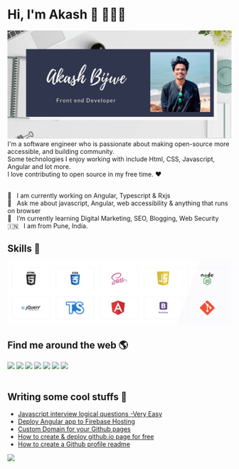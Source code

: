 # Hi, I'm Akash 👋 👨🏻‍💻

<img src="https://raw.githubusercontent.com/akashbijwe/akashbijwe/master/akashbijwe2.png" alt="Akash Bijwe - Front end developer, Senior Software engineer" style="max-width: 100%">
<!--<img src="https://raw.githubusercontent.com/akashbijwe/akashbijwe/master/intro1.jpg" alt="Akash Bijwe - What Do I Do" style="max-width: 100%">
<img src="https://raw.githubusercontent.com/akashbijwe/akashbijwe/master/intro2.jpg" alt="Akash Bijwe - Introduction" style="max-width: 100%">-->
I'm a software engineer who is passionate about making open-source more accessible, and building community.<br>
Some technologies I enjoy working with include Html, CSS, Javascript, Angular and lot more.<br>
I love contributing to open source in my free time. ❤️
<br><br>

🔭  &nbsp; I am currently working on Angular, Typescript & Rxjs <br>
💬  &nbsp; Ask me about javascript, Angular, web accessibility & anything that runs on browser <br>
🌱  &nbsp; I’m currently learning Digital Marketing, SEO, Blogging, Web Security <br>
🇮🇳  &nbsp; I am from Pune, India.
<br>

## Skills 🍳 
<img src="https://raw.githubusercontent.com/akashbijwe/akashbijwe/master/Akash-Bijwe.png" style="max-width: 100%">
<br>

## Find me around the web 🌎
<a href="http://www.linkedin.com/in/akashbijwe/" style="color:rgb(17,85,204)" target="_blank"><img src="https://ci4.googleusercontent.com/proxy/Rhpbc4YyA8lplvt9ktAQ082jq86c5-8-DvQmx7lEYM-ohgABk6y1kW2dIHNoefsWvslp5Tqf8rWZNYIFCL0G1qVarqvRcM0UlVfWRCyj18Ai111i-pO6-6fp7xkseYAePegK7w=s0-d-e1-ft#https://s3.amazonaws.com/images.wisestamp.com/social_icons/square/linkedin.png" style="border-radius:0px;border:0px;"></a>
              <a href="http://twitter.com/bijweakash" style="color:rgb(17,85,204)" target="_blank"><img src="https://ci4.googleusercontent.com/proxy/5HcrrQign_L6v3gfn0XR-6VrtyTu4iNkO7lodA4tLevchYzwUurqtPx5R7dlmUH95boxgB3zeMFBviwji5LMGobcVi6W43RYXB-lJHL_jjvBrM7J1PSuYLeXD5bJJq5ogwUq=s0-d-e1-ft#https://s3.amazonaws.com/images.wisestamp.com/social_icons/square/twitter.png" style="border-radius:0px;border:0px;"></a>
              <a href="http://plus.google.com/u/0/+AkashBijwe11" style="color:rgb(17,85,204)" target="_blank"><img src="https://ci3.googleusercontent.com/proxy/Uad2x_Vo6XNWEXz4SxQZUPhVq_YknR8-m7f0C4EtMWABnRPMKOZNHwMh2UIOB0fe-YCrG94_VjignM4OYYwuEoS-kl0BrUgHNrALjmvk6YLx36-aO0zkc3cVBHgdPolDBjTPsAL0=s0-d-e1-ft#https://s3.amazonaws.com/images.wisestamp.com/social_icons/square/googleplus.png" style="border-radius:0px;border:0px;"></a>
              <a href="http://www.instagram.com/akashbijwe/" style="color:rgb(17,85,204)" target="_blank"><img src="https://ci3.googleusercontent.com/proxy/KHdfVUhcatuzSnuDoNnIKhh0Egg8Ujs0RwXFAthYxqTACy2kcFWpoogYr48nixiXgVg4czAiSzt5A-vBOApK986cb5sKo2VFoDIyNdT0b2woJwgAw-yT-VY8j0dIiM9ZBOGBCFs=s0-d-e1-ft#https://s3.amazonaws.com/images.wisestamp.com/social_icons/square/instagram.png" style="border-radius:0px;border:0px;"></a>
              <a href="http://dribbble.com/akashbijwe" style="color:rgb(17,85,204)" target="_blank"><img src="https://ci6.googleusercontent.com/proxy/XGhyxbDdZhyeSkPdR4NzZQ-Sv3XTmTsrpcS2DoSPCVNKl6ydib-k7yta_rTN1pG0CzHE4VwUhNwuerTMGKWch6NiXD_3zxpSb-e1HVmX1Icpngne_BIxq9kV7DkYOAU3t4EUuA=s0-d-e1-ft#https://s3.amazonaws.com/images.wisestamp.com/social_icons/square/dribbble.png" style="border-radius:0px;border:0px;"></a>
              <a href="http://about.me/akashbijwe" style="color:rgb(17,85,204)" target="_blank"><img src="https://ci5.googleusercontent.com/proxy/4Fdztv9856UVVBS-nnFjXml54-thUYTqVq7MeC9a8UUzFUx8zAUjGSCzmj2T2ZGigXDDdfwC1C9kQ-JYtIF7TrWj4bSjMRhT2c906UItK1uPPbMMRjQaY0E1eGCFytcFX6VL=s0-d-e1-ft#https://s3.amazonaws.com/images.wisestamp.com/social_icons/square/aboutme.png" style="border-radius:0px;border:0px;"></a>
              <a href="http://stackoverflow.com/users/8179744/akash-bijwe" style="color:rgb(17,85,204)" target="_blank"><img src="https://ci3.googleusercontent.com/proxy/ISHnxnVn-ZPahkpurjddxndzdwAAPR2v4J5KWbAk91Z7QG0RcvupiOpYDgzVr2ccrfFqMnkUGs5bYzKpnBdXjWKxgQs4kmLc4vilu1idgz0qLRZnKTuRFxcxBKjGv41D4XJtZGRuJeLj=s0-d-e1-ft#https://s3.amazonaws.com/images.wisestamp.com/social_icons/square/stackoverflow.png" style="border-radius:0px;border:0px;"></a>
              <a href="https://github.com/akashbijwe" style="color:rgb(17,85,204)" target="_blank"><img src="https://ci4.googleusercontent.com/proxy/YnBINs1kJ9hdLN6CU_1YRcjFzeaGmqNsv2e2IWnSFoYxaawH8XYD_M0_P3jTf08QMTKldegYhiJxheGCmroPVt3Dtrj-nPJKjP5RWTcUj_RvXsOQXU1q7GkGDYiam38h4Cg=s0-d-e1-ft#https://s3.amazonaws.com/images.wisestamp.com/social_icons/square/github.png" alt="" style="border-radius:0px;border:0px;"></a>
              <a href="http://medium.com/@akashbijwe" style="color:rgb(17,85,204)" target="_blank"><img src="https://ci6.googleusercontent.com/proxy/c76LWYxVRXaUN73-u7bfX2zhkfJ8j3jeYWrvWcjpnpJL4Bbl1zl8uUDxdHNlPKZ-fQkHep1xImV9u-ymQGPXr6gkheGfkkTgdnZF9k5PCXIkD7oAxYO0t9MKLb6ukKw_tNo=s0-d-e1-ft#https://s3.amazonaws.com/images.wisestamp.com/social_icons/square/medium.png" alt="" style="border-radius:0px;border:0px;"></a>
<br><br>

## Writing some cool stuffs 📖
<!-- BLOG-POST-LIST:START -->
- [Javascript interview logical questions -Very Easy](https://medium.com/@akashbijwe/javascript-interview-logical-questions-very-easy-9a84023c0667?source=rss-11ca86d8c4af------2)
- [Deploy Angular app to Firebase Hosting](https://medium.com/@akashbijwe/deploy-angular-app-to-firebase-hosting-91b5c34e85f8?source=rss-11ca86d8c4af------2)
- [Custom Domain for your Github pages](https://medium.com/@akashbijwe/custom-domain-for-your-github-pages-fc4612dd3003?source=rss-11ca86d8c4af------2)
- [How to create & deploy github.io page for free](https://medium.com/@akashbijwe/how-to-create-deploy-github-io-page-for-free-9e672c8b12d2?source=rss-11ca86d8c4af------2)
- [How to create a Github profile readme](https://medium.com/@akashbijwe/how-to-create-a-github-profile-readme-7b33a0cc7ef8?source=rss-11ca86d8c4af------2)
<!-- BLOG-POST-LIST:END -->

![](https://komarev.com/ghpvc/?username=akashbijwe&color=green)
